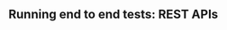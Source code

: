 <div class="range range-xs-left">
<div class="cell-xs-10 cell-lg-6 text-md-left inset-md-right-80 cell-lg-push-1 offset-top-50 offset-lg-top-0">
<h2 id="content" class="h1">Running end to end tests: REST APIs</h2>
<div class="offset-top-30 offset-md-top-50">
</div>
</div>
</div>